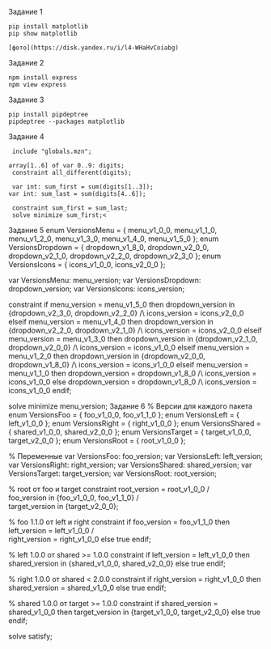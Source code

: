 Задание 1
```
pip install matplotlib
pip show matplotlib 

[фото](https://disk.yandex.ru/i/l4-WHaHvCoiabg)
```
Задание 2
```
npm install express
npm view express
```
Задание 3
```
pip install pipdeptree
pipdeptree --packages matplotlib
```
Задание 4
```
 include "globals.mzn";

array[1..6] of var 0..9: digits;
 constraint all_different(digits);

 var int: sum_first = sum(digits[1..3]);
var int: sum_last = sum(digits[4..6]);

 constraint sum_first = sum_last;
 solve minimize sum_first;<
```
Задание 5
enum VersionsMenu = { menu_v1_0_0, menu_v1_1_0, menu_v1_2_0, menu_v1_3_0, menu_v1_4_0, menu_v1_5_0 };
enum VersionsDropdown = { dropdown_v1_8_0, dropdown_v2_0_0, dropdown_v2_1_0, dropdown_v2_2_0, dropdown_v2_3_0 };
enum VersionsIcons = { icons_v1_0_0, icons_v2_0_0 };

var VersionsMenu: menu_version;
var VersionsDropdown: dropdown_version;
var VersionsIcons: icons_version;

constraint
    if menu_version = menu_v1_5_0 then dropdown_version in {dropdown_v2_3_0, dropdown_v2_2_0} /\ icons_version = icons_v2_0_0
    elseif menu_version = menu_v1_4_0 then dropdown_version in {dropdown_v2_2_0, dropdown_v2_1_0} /\ icons_version = icons_v2_0_0
    elseif menu_version = menu_v1_3_0 then dropdown_version in {dropdown_v2_1_0, dropdown_v2_0_0} /\ icons_version = icons_v1_0_0
    elseif menu_version = menu_v1_2_0 then dropdown_version in {dropdown_v2_0_0, dropdown_v1_8_0} /\ icons_version = icons_v1_0_0
    elseif menu_version = menu_v1_1_0 then dropdown_version = dropdown_v1_8_0 /\ icons_version = icons_v1_0_0
    else dropdown_version = dropdown_v1_8_0 /\ icons_version = icons_v1_0_0
    endif;

solve minimize menu_version;
Задание 6
% Версии для каждого пакета
enum VersionsFoo = { foo_v1_0_0, foo_v1_1_0 };
enum VersionsLeft = { left_v1_0_0 };
enum VersionsRight = { right_v1_0_0 };
enum VersionsShared = { shared_v1_0_0, shared_v2_0_0 };
enum VersionsTarget = { target_v1_0_0, target_v2_0_0 };
enum VersionsRoot = { root_v1_0_0 };

% Переменные
var VersionsFoo: foo_version;
var VersionsLeft: left_version;
var VersionsRight: right_version;
var VersionsShared: shared_version;
var VersionsTarget: target_version;
var VersionsRoot: root_version;

% root от foo и target
constraint
    root_version = root_v1_0_0 /\
    foo_version in {foo_v1_0_0, foo_v1_1_0} /\
    target_version in {target_v2_0_0};

% foo 1.1.0 от left и right
constraint
    if foo_version = foo_v1_1_0 then
        left_version = left_v1_0_0 /\
        right_version = right_v1_0_0
    else
        true
    endif;

% left 1.0.0 от shared >= 1.0.0
constraint
    if left_version = left_v1_0_0 then
        shared_version in {shared_v1_0_0, shared_v2_0_0}
    else
        true
    endif;

% right 1.0.0 от shared < 2.0.0
constraint
    if right_version = right_v1_0_0 then
        shared_version = shared_v1_0_0
    else
        true
    endif;

% shared 1.0.0 от target >= 1.0.0
constraint
    if shared_version = shared_v1_0_0 then
        target_version in {target_v1_0_0, target_v2_0_0}
    else
        true
    endif;

solve satisfy;
